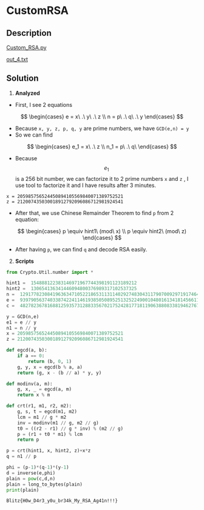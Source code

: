 # CustomRSA

## Description
[Custom_RSA.py](Custom_RSA.py)

[out_4.txt](out.txt)

## Solution

1. **Analyzed**

* First, I see 2 equations

$$
\begin{cases}
e = x\ .\ y\ .\ z \\
n = p\ .\ q\ .\ y
\end{cases}
$$

* Because `x, y, z, p, q, y` are prime numbers, we have `GCD(e,n) = y`&#x20;
* So we can find&#x20;

$$
\begin{cases}
e_1 = x\  .\ z \\
n_1 = p\ .\ q\ 
\end{cases}
$$

* Because  $$e_1$$  is a 256 bit number, we can factorize it to 2 prime numbers `x` and `z` , I use tool to factorize it and I have results after 3 minutes.

```
x = 205985756524450894105569840071389752521
z = 212007435030018912792096086712981924541
```

* After that, we use Chinese Remainder Theorem to find `p`  from 2 equation:

$$
\begin{cases}
p \equiv hint1\ (mod\ x) \\
p \equiv hint2\ (mod\ z)
\end{cases}
$$

* After having `p`, we can find `q` and decode RSA easily.

2. **Scripts**

```python
from Crypto.Util.number import *

hint1 =  154888122383146971967744398191123189212
hint2 =  130654136341446094800376989317102537325
n =  1291778230841963634710522186531131140292748304311790700929719174642140386189828346122801056721461179519840234314280632436994655344881023892312594913853574461748121277453328656446109784054563731
e =  9397905637403387422411461938505089525132522490010480161341814566119369497062528168320590767152928258571447916140517
c =  482782367816881259357312883356702175242817718119063880833819462767226937212873552015335218158868462980872863563953024168114906381978834311555560455076311389674805493391941801398577027462103318

y = GCD(n,e)
e1 = e // y 
n1 = n // y 
x = 205985756524450894105569840071389752521
z = 212007435030018912792096086712981924541

def egcd(a, b):
    if a == 0:
        return (b, 0, 1)
    g, y, x = egcd(b % a, a)
    return (g, x - (b // a) * y, y)

def modinv(a, m):
    g, x, _ = egcd(a, m)
    return x % m

def crt(r1, m1, r2, m2):
    g, s, t = egcd(m1, m2)
    lcm = m1 // g * m2
    inv = modinv(m1 // g, m2 // g)
    t0 = ((r2 - r1) // g * inv) % (m2 // g)
    p = (r1 + t0 * m1) % lcm
    return p

p = crt(hint1, x, hint2, z)+x*z
q = n1 // p 

phi = (p-1)*(q-1)*(y-1)
d = inverse(e,phi)
plain = pow(c,d,n)
plain = long_to_bytes(plain)
print(plain)
```

```
Blitz{H0w_D4r3_y0u_br34k_My_RSA_Ag41n!!!}
```

